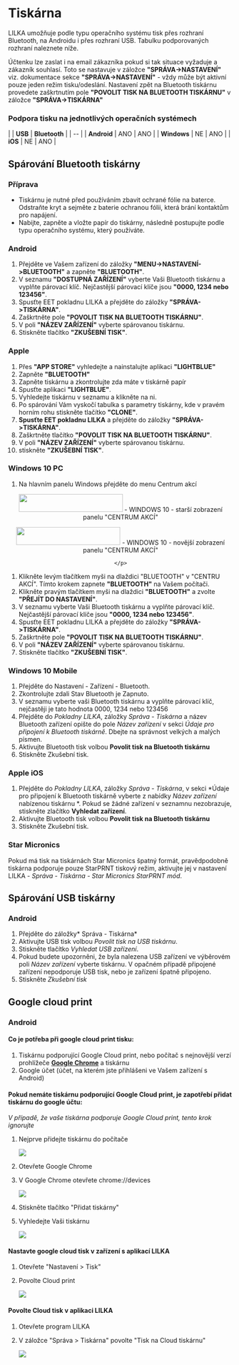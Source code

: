 # Tiskárna

LILKA umožňuje podle typu operačního systému tisk přes rozhraní Bluetooth, na Androidu i přes rozhraní USB. Tabulku podporovaných rozhraní naleznete níže.

Účtenku lze zaslat i na email zákazníka pokud si tak situace vyžaduje a zákazník souhlasí. Toto se nastavuje v záložce **"SPRÁVA->NASTAVENÍ"** viz. dokumentace sekce **"SPRÁVA->NASTAVENÍ"** - vždy může být aktivní pouze jeden režim tisku/odeslání. Nastavení zpět na Bluetooth tiskárnu provedete zaškrtnutím pole **"POVOLIT TISK NA BLUETOOTH TISKÁRNU"**  v záložce **"SPRÁVA->TISKÁRNA"**

### Podpora tisku na jednotlivých operačních systémech

|  | **USB** | **Bluetooth** | 
| -- |
| **Android** | ANO | ANO | 
| **Windows** | NE | ANO | 
| **iOS** | NE | ANO | 

## Spárování Bluetooth tiskárny

### Příprava
- Tiskárnu je nutné před používáním zbavit ochrané fólie na baterce. Odstraňte kryt a sejměte z baterie ochranou fólii, která brání kontaktům pro napájení.
-  Nabijte, zapněte a vložte papír do tiskárny, následně postupujte podle typu operačního systému, který používáte.

### Android
1. Přejděte ve Vašem zařízení do záložky **"MENU->NASTAVENÍ->BLUETOOTH"** a zapněte **"BLUETOOTH"**.
2. V seznamu **"DOSTUPNÁ ZAŘÍZENÍ"** vyberte Vaši Bluetooth tiskárnu a vyplňte párovací klíč. Nejčastější párovací klíče jsou **"0000, 1234 nebo 123456"**.
3. Spusťte EET pokladnu LILKA a přejděte do záložky **"SPRÁVA->TISKÁRNA"**.
4. Zaškrtněte pole **"POVOLIT TISK NA BLUETOOTH TISKÁRNU"**.
5. V poli **"NÁZEV ZAŘÍZENÍ"** vyberte spárovanou tiskárnu.
6. Stiskněte tlačítko **"ZKUŠEBNÍ TISK"**.

### Apple
1. Přes **"APP STORE"** vyhledejte a nainstalujte aplikaci **"LIGHTBLUE"** 
2. Zapněte **"BLUETOOTH"**
3. Zapněte tiskárnu a zkontrolujte zda máte v tiskárně papír
4. Spusťte aplikaci **"LIGHTBLUE"**.
5. Vyhledejte tiskárnu v seznamu a klikněte na ni. 
6. Po spárování Vám vyskočí tabulka s parametry tiskárny, kde v pravém horním rohu stiskněte tlačítko **"CLONE"**.
7. **Spusťte EET pokladnu LILKA** a přejděte do záložky **"SPRÁVA->TISKÁRNA"**.
8. Zaškrtněte tlačítko **"POVOLIT TISK NA BLUETOOTH TISKÁRNU"**.
9. V poli **"NÁZEV ZAŘÍZENÍ"** vyberte spárovanou tiskárnu.
10. stiskněte **"ZKUŠEBNÍ TISK"**.


### Windows 10 PC
1. Na hlavním panelu Windows přejděte do menu Centrum akcí 
<div align="center">
    <p>
        <img height="40" width="233" src="img/printer/win10pc1.png"> - WINDOWS 10 - starší zobrazení panelu "CENTRUM AKCÍ"
    <p>
        <img height="40" width="233" src="/assets/BT TISK-WINDOWS-CENTRUM AKCI.PNG"> - WINDOWS 10 - novější zobrazení panelu "CENTRUM AKCÍ"

    </p>
</div> 

1. Klikněte levým tlačítkem myši na dlaždici "BLUETOOTH" v "CENTRU AKCÍ". Tímto krokem zapnete **"BLUETOOTH"** na Vašem počítači.
2. Klikněte pravým tlačítkem myši na dlaždici **"BLUETOOTH"** a zvolte **"PŘEJÍT DO NASTAVENÍ"**. 
3. V seznamu vyberte Vaši Bluetooth tiskárnu a vyplňte párovací klíč. Nejčastější párovací klíče jsou **"0000, 1234 nebo 123456"**.
3. Spusťte EET pokladnu LILKA a přejděte do záložky **"SPRÁVA->TISKÁRNA"**.
4. Zaškrtněte pole **"POVOLIT TISK NA BLUETOOTH TISKÁRNU"**.
5. V poli **"NÁZEV ZAŘÍZENÍ"** vyberte spárovanou tiskárnu.
6. Stiskněte tlačítko **"ZKUŠEBNÍ TISK"**.


### Windows 10 Mobile
1. Přejděte do Nastavení - Zařízení - Bluetooth.
2. Zkontrolujte zdali Stav Bluetooth je Zapnuto.
3. V seznamu vyberte vaši Bluetooth tiskárnu a vyplňte párovací klíč, nejčastěji je tato hodnota 0000, 1234 nebo 123456 
4. Přejděte do *Pokladny LILKA*, záložky *Správa - Tiskárna* a název Bluetooth zařízení opište do pole *Název zařízení* v sekci *Údaje pro připojení k Bluetooth tiskárně*. Dbejte na správnost velkých a malých písmen.
5. Aktivujte Bluetooth tisk volbou **Povolit tisk na Bluetooth tiskárnu**
6. Stiskněte Zkušební tisk.

### Apple iOS
1. Přejděte do *Pokladny LILKA*, záložky *Správa - Tiskárna*, v sekci *Údaje pro připojení k Bluetooth tiskárně vyberte z nabídky *Název zařízení* nabízenou tiskárnu *. Pokud se žádné zařízení v seznamnu nezobrazuje, stiskněte zlačítko **Vyhledat zařízení**.
2. Aktivujte Bluetooth tisk volbou **Povolit tisk na Bluetooth tiskárnu**
3. Stiskněte Zkušební tisk.


### Star Micronics
Pokud má tisk na tiskárnách Star Micronics špatný formát, pravědpodobně tiskárna podporuje pouze StarPRNT tiskový režim, aktivujte jej v nastavení LILKA - *Správa - Tiskárna - Star Micronics StarPRNT mód*.


## Spárování USB tiskárny
### Android
1. Přejděte do záložky* Správa - Tiskárna* 
2. Aktivujte USB tisk volbou *Povolit tisk na USB tiskárnu*.
3. Stiskněte tlačítko *Vyhledat USB zařízení*.
4. Pokud budete upozorněni, že byla nalezena USB zařízení ve výběrovém poli *Název zařízení* vyberte tiskárnu. V opačném případě připojené zařízení nepodporuje USB tisk, nebo je zařízení špatně připojeno.
5. Stiskněte *Zkušební tisk*

## Google cloud print
### Android

#### Co je potřeba při google cloud print tisku:

1. Tiskárnu podporující Google Cloud print, nebo počítač s nejnovější verzí prohlížeče **[Google Chrome](https://www.google.com/chrome/browser/desktop/index.html)** a tiskárnu
2. Google účet (účet, na kterém jste přihlášeni ve Vašem zařízení s Android)

#### Pokud nemáte tiskárnu podporující Google Cloud print, je zapotřebí přidat tiskárnu do google účtu:
*V případě, že vaše tiskárna podporuje Google Cloud print, tento krok ignorujte*

1. Nejprve přidejte tiskárnu do počítače

   ![](img/cloudprint1.png)

2. Otevřete Google Chrome
3. V Google Chrome otevřete chrome://devices

   ![](img/cloudprint2.png)

4. Stiskněte tlačítko "Přidat tiskárny"
5. Vyhledejte Vaši tiskárnu
   
   ![](img/cloudprint3.png)

#### Nastavte google cloud tisk v zařízení s aplikací LILKA

1. Otevřete "Nastavení > Tisk"
2. Povolte Cloud print

   ![](img/cloudprint4.png)

#### Povolte Cloud tisk v aplikaci LILKA

1. Otevřete program LILKA
2. V záložce "Správa > Tiskárna" povolte "Tisk na Cloud tiskárnu"
   
   ![](img/cloudprint5.png)

